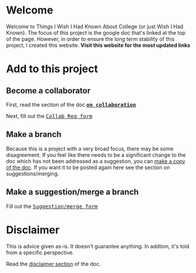# Welcome

Welcome to Things I Wish I Had Known About College (or just Wish I Had Known). The focus of this project is the google doc that's linked at the top of the page. However, in order to ensure the long term stability of this project, I created this website. **Visit this website for the most updated links**

# Add to this project

## Become a collaborator

First, read the section of the doc <kbd>[**on collaboration**](https://docs.google.com/document/d/19_JHmwugRqefrHMWd3hp4iLn2lFvA7Rb2OhApmZupbc/edit#heading=h.5kahg2qsxls8)</kbd>

Next, fill out the <kbd>[Collab Req form](https://docs.google.com/forms/d/e/1FAIpQLSe8GFZ_0WNpav3qNvHFfXvwNOw195cOrozIYFSUQOJgSYawng/viewform?usp=sf_link)</kbd>

## Make a branch

Because this is a project with a very broad focus, there may be some disagreement. If you feel like there needs to be a significant change to the doc which has not been addressed as a suggestion, you can [make a copy of the doc](https://support.google.com/docs/answer/49114?co=GENIE.Platform%3DDesktop&hl=en#zippy=%2Cmake-a-copy-of-a-file). If you want it to be posted again here see the section on suggestions/merging.

## Make a suggestion/merge a branch

Fill out the <kbd>[Suggestion/merge form](https://docs.google.com/forms/d/e/1FAIpQLSe8qWwIA6xOxx55R4bqVfLQVgbkH21BabkPiUfnB_ZtMOVjGA/viewform?usp=sf_link)</kbd>

# Disclaimer

This is advice given as-is. It doesn't guarantee anything. In addtion, it's told from a specific perspective.

Read the [disclaimer section](https://docs.google.com/document/d/19_JHmwugRqefrHMWd3hp4iLn2lFvA7Rb2OhApmZupbc/edit#heading=h.4nayv1yfbqvt) of the doc.
